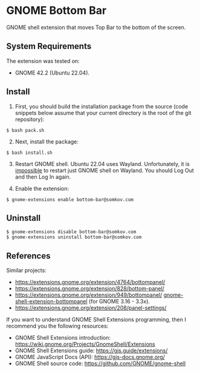 # GNOME Bottom Bar

GNOME shell extension that moves Top Bar to the bottom of the screen.

## System Requirements

The extension was tested on:
- GNOME 42.2 (Ubuntu 22.04).

## Install

1. First, you should build the installation package from the source (code snippets below assume that your current directory is the root of the git repository):
```
$ bash pack.sh
```

2. Next, install the package:
```
$ bash install.sh
```

3. Restart GNOME shell. Ubuntu 22.04 uses Wayland. Unfortunately, it is [impossible](https://www.reddit.com/r/gnome/comments/mhb6mb/comment/gsxrp7l/) to restart just GNOME shell on Wayland. You should Log Out and then Log In again.

4. Enable the extension:
```
$ gnome-extensions enable bottom-bar@somkov.com
```

## Uninstall

```
$ gnome-extensions disable bottom-bar@somkov.com
$ gnome-extensions uninstall bottom-bar@somkov.com
```

## References

Similar projects:

- https://extensions.gnome.org/extension/4764/bottompanel/
- https://extensions.gnome.org/extension/828/bottom-panel/
- https://extensions.gnome.org/extension/949/bottompanel/ [gnome-shell-extension-bottompanel](https://github.com/Thoma5/gnome-shell-extension-bottompanel) (for GNOME 3.16 - 3.3x).
- https://extensions.gnome.org/extension/208/panel-settings/

If you want to understand GNOME Shell Extensions programming, then I recommend you the following resources:

- GNOME Shell Extensions introduction: https://wiki.gnome.org/Projects/GnomeShell/Extensions
- GNOME Shell Extensions guide: https://gjs.guide/extensions/
- GNOME JavaScript Docs (API): https://gjs-docs.gnome.org/
- GNOME Shell source code: https://github.com/GNOME/gnome-shell